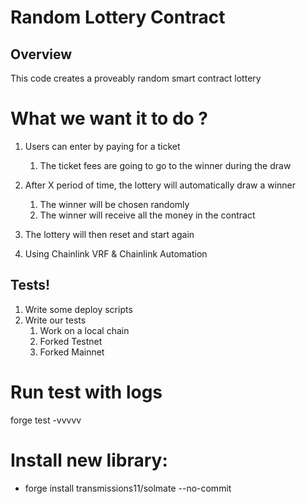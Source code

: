 # Random Lottery Contract

## Overview
This code creates a proveably random smart contract lottery

# What we want it to do ?

1. Users can enter by paying for a ticket
    1. The ticket fees are going to go to the winner during the draw
2. After X period of time, the lottery will automatically draw a winner
    1. The winner will be chosen randomly
    2. The winner will receive all the money in the contract
3. The lottery will then reset and start again

3. Using Chainlink VRF & Chainlink Automation


## Tests!

1. Write some deploy scripts
2. Write our tests
    1. Work on a local chain
    2. Forked Testnet
    3. Forked Mainnet

# Run test with logs
forge test -vvvvv

# Install new library:
- forge install transmissions11/solmate --no-commit




